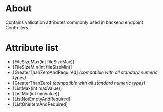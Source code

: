 # About

Contains validation attributes commonly used in backend endpoint Controllers.

# Attribute list

- [FileSizeMax(int fileSizeMax)]
- [FileSizeMin(int fileSizeMin)]
- [GreaterThanZeroAndRequired] *(compatible with all standard numeric types)*
- [GreaterThanZero] *(compatible with all standard numeric types)*
- [ListMax(int maxValue)]
- [ListMin(int minValue)]
- [ListNotEmptyAndRequired]
- [ListOneItemAndRequired]